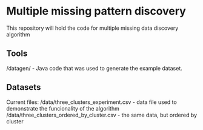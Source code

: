 # Multiple missing pattern discovery

This repository will hold the code for multiple missing data discovery algorithm

## Tools

/datagen/ - Java code that was used to generate the example dataset.

## Datasets
Current files:
/data/three_clusters_experiment.csv - data file used to demonstrate the funcionality of the algorithm
/data/three_clusters_ordered_by_cluster.csv - the same data, but ordered by cluster